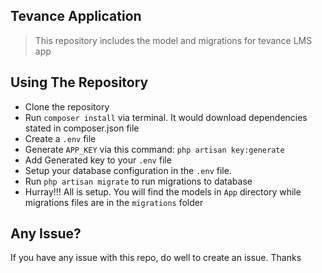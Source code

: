 ## Tevance Application
 > This repository includes the model and migrations for tevance LMS app
  
## Using The Repository
- Clone the repository
- Run `composer install` via terminal. 
It would download dependencies stated in composer.json file
- Create a `.env` file
- Generate `APP_KEY` via this command: `php artisan key:generate`
- Add Generated key to your `.env` file
- Setup your database configuration in the `.env` file.
- Run `php artisan migrate` to run migrations to database
- Hurray!!! All is setup. You will find the models in `App` directory while migrations files are
in the `migrations` folder


## Any Issue?
If you have any issue with this repo, do well to create an issue. Thanks


